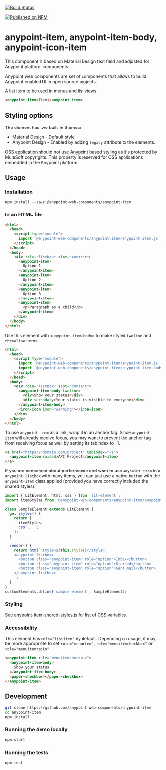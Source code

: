 [![Build Status](https://travis-ci.org/anypoint-web-components/anypoint-item.svg?branch=master)](https://travis-ci.org/anypoint-web-components/anypoint-item)

[![Published on NPM](https://img.shields.io/npm/v/@anypoint-web-components/anypoint-item.svg)](https://www.npmjs.com/package/@anypoint-web-components/anypoint-item)

# anypoint-item, anypoint-item-body, anypoint-icon-item

This component is based on Material Design text field and adjusted for Anypoint platform components.

Anypoint web components are set of components that allows to build Anypoint enabled UI in open source projects.

A list item to be used in menus and list views.

```html
<anypoint-item>Item</anypoint-item>
```

## Styling options

The element has two built-in themes:

-   Material Design - Default style
-   Anypoint Design - Enabled by adding `legacy` attribute to the elements.

OSS application should not use Anypoint based styling as it's protected by MuleSoft copyrights. This property is reserved for OSS applications embedded in the Anypoint platform.

## Usage

### Installation

```
npm install --save @anypoint-web-components/anypoint-item
```

### In an HTML file

```html
<html>
  <head>
    <script type="module">
      import '@anypoint-web-components/anypoint-item/anypoint-item.js';
    </script>
  </head>
  <body>
    <div role="listbox" slot="content">
      <anypoint-item>
        Option 1
      </anypoint-item>
      <anypoint-item>
        Option 2
      </anypoint-item>
      <anypoint-item>
        Option 3
      </anypoint-item>
      <anypoint-item>
        <p>Paragraph as a child</p>
      </anypoint-item>
    </div>
  </body>
</html>
```

Use this element with `<anypoint-item-body>` to make styled `twoline` and `threeline` items.

```html
<html>
  <head>
    <script type="module">
      import '@anypoint-web-components/anypoint-item/anypoint-item.js';
      import '@anypoint-web-components/anypoint-item/anypoint-item-body.js';
    </script>
  </head>
  <body>
    <div role="listbox" slot="content">
      <anypoint-item-body twoline>
        <div>Show your status</div>
        <div secondary>Your status is visible to everyone</div>
      </anypoint-item-body>
      <iron-icon icon="warning"></iron-icon>
    </div>
  </body>
</html>
```

To use `anypoint-item` as a link, wrap it in an anchor tag. Since `anypoint-item` will already receive focus, you may want to prevent the anchor tag from receiving focus as well by setting its tabindex to -1.

```html
<a href="https://domain.com/project" tabindex="-1">
  <anypoint-item raised>API Project</anypoint-item>
</a>
```

If you are concerned about performance and want to use `anypoint-item` in a `anypoint-listbox` with many items, you can just use a native `button` with the `anypoint-item` class applied (provided you have correctly included the shared styles):


```javascript
import { LitElement, html, css } from 'lit-element';
import itemStyles from '@anypoint-web-components/anypoint-item/anypoint-item-shared-styles.js';

class SampleElement extends LitElement {
  get styles() {
    return [
      itemStyles,
      css`...`;
    ];
  }

  render() {
    return html`<style>${this.styles}</style>
    <anypoint-listbox>
      <button class="anypoint-item" role="option">Inbox</button>
      <button class="anypoint-item" role="option">Starred</button>
      <button class="anypoint-item" role="option">Sent mail</button>
    </anypoint-listbox>
    `;
  }
}
customElements.define('sample-element', SampleElement);
```

### Styling

See [anypoint-item-shared-styles.js](anypoint-item-shared-styles.js) for list of CSS variables.

### Accessibility

This element has `role="listitem"` by default. Depending on usage, it may be more appropriate to set `role="menuitem"`, `role="menuitemcheckbox"` or `role="menuitemradio"`.

```html
<anypoint-item role="menuitemcheckbox">
  <anypoint-item-body>
    Show your status
  </anypoint-item-body>
  <paper-checkbox></paper-checkbox>
</anypoint-item>
```

## Development

```sh
git clone https://github.com/anypoint-web-components/anypoint-item
cd anypoint-item
npm install
```

### Running the demo locally

```sh
npm start
```

### Running the tests

```sh
npm test
```
